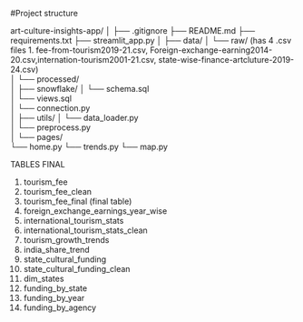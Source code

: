 #Project structure 

art-culture-insights-app/
│
├── .gitignore
├── README.md
├── requirements.txt
├── streamlit_app.py
│
├── data/
│   └── raw/ (has 4 .csv files 1. fee-from-tourism2019-21.csv, Foreign-exchange-earning2014-20.csv,internation-tourism2001-21.csv, state-wise-finance-artcluture-2019-24.csv)             
│   └── processed/        
│
├── snowflake/
│   └── schema.sql        
│   └── views.sql         
│   └── connection.py     
│
├── utils/
│   └── data_loader.py   
│   └── preprocess.py     
│
└── pages/              
    └── home.py
    └── trends.py
    └── map.py


TABLES FINAL
1. tourism_fee
2. tourism_fee_clean
3. tourism_fee_final (final table)
4. foreign_exchange_earnings_year_wise
5. international_tourism_stats
6. international_tourism_stats_clean
7. tourism_growth_trends
8. india_share_trend
9. state_cultural_funding
10. state_cultural_funding_clean
11. dim_states
12. funding_by_state
13. funding_by_year
14. funding_by_agency
